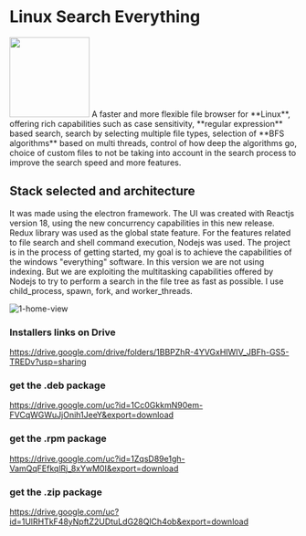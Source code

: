 # Linux Search Everything
<img src="https://user-images.githubusercontent.com/37028825/166054685-9f56c077-52c2-4af1-ba6b-a2e87cde847b.png" height="140"/>
A faster and more flexible file browser for **Linux**, offering rich capabilities such as case sensitivity, **regular expression** based search, search by selecting multiple file types, selection of **BFS algorithms** based on multi threads, control of how deep the algorithms go, choice of custom files to not be taking into account in the search process to improve the search speed and more features.

## Stack selected and architecture
It was made using the electron framework. The UI was created with Reactjs version 18, using the new concurrency capabilities in this new release. Redux library was used as the global state feature.
For the features related to file search and shell command execution, Nodejs was used.
The project is in the process of getting started, my goal is to achieve the capabilities of the windows "everything" software. 
In this version we are not using indexing. But we are exploiting the multitasking capabilities offered by Nodejs to try to perform a search in the file tree as fast as possible. I use child_process, spawn, fork, and worker_threads.

![1-home-view](https://user-images.githubusercontent.com/37028825/166050292-9f306649-1593-48b2-96f4-4a1933ccc9b3.png)


### Installers links on Drive

<https://drive.google.com/drive/folders/1BBPZhR-4YVGxHIWIV_JBFh-GS5-TREDv?usp=sharing>

### get the .deb package

<https://drive.google.com/uc?id=1Cc0GkkmN90em-FVCqWGWuJjOnih1JeeY&export=download>

### get the .rpm package

<https://drive.google.com/uc?id=1ZqsD89e1gh-VamQqFEfkqlRj_8xYwM0I&export=download>

### get the .zip package

<https://drive.google.com/uc?id=1UlRHTkF48yNpftZ2UDtuLdG28QlCh4ob&export=download>
